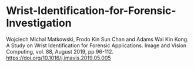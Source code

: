 # Wrist-Identification-for-Forensic-Investigation
Wojciech Michal Matkowski, Frodo Kin Sun Chan and Adams Wai Kin Kong. A Study on Wrist Identification for Forensic Applications. Image and Vision Computing, vol. 88, August 2019, pp 96-112. https://doi.org/10.1016/j.imavis.2019.05.005
